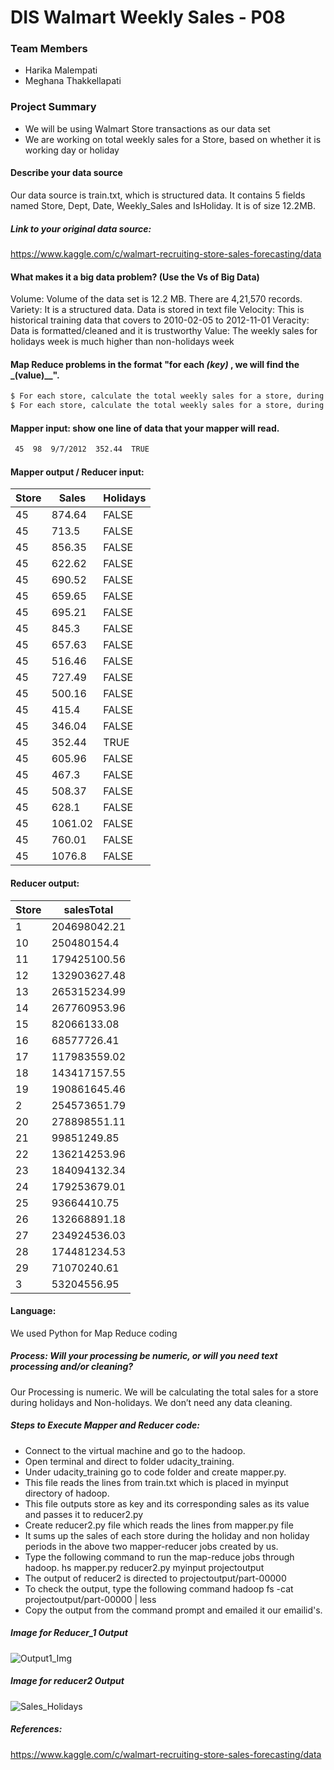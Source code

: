# DIS Walmart Weekly Sales - P08

### Team Members 

  - Harika Malempati
  - Meghana Thakkellapati

### Project Summary

  - We will be using Walmart Store transactions as our data set
  - We are working on total weekly sales for a Store, based on whether it is working day or holiday

#### Describe your data source
Our data source is train.txt, which is structured data. It contains 5 fields named Store, Dept, Date, Weekly_Sales and IsHoliday. It is of size 12.2MB.

##### Link to your original data source: 
  https://www.kaggle.com/c/walmart-recruiting-store-sales-forecasting/data

#### What makes it a big data problem? (Use the Vs of Big Data)
Volume:  Volume of the data set is 12.2 MB. There are 4,21,570 records.
Variety:  It is a structured data. Data is stored in text file
Velocity:  This is historical training data that covers to 2010-02-05 to 2012-11-01
Veracity:  Data is formatted/cleaned and it is trustworthy
Value:  The weekly sales for holidays week is much higher than non-holidays week

#### Map Reduce problems in the format "for each _(key)_ , we will find the _(value)__".
```sh
$ For each store, calculate the total weekly sales for a store, during Non-holiday week
$ For each store, calculate the total weekly sales for a store, during holiday week
```

#### Mapper input:  show one line of data that your mapper will read.
```sh
 45  98  9/7/2012  352.44  TRUE 
```

#### Mapper output / Reducer input:

| Store | Sales | Holidays |
| ------ | ------ | ------ |
| 45 | 874.64 | FALSE |
| 45 | 713.5 | FALSE | 
| 45 | 856.35 | FALSE |
| 45 | 622.62 | FALSE |
| 45 | 690.52 | FALSE | 
| 45 | 659.65 | FALSE | 
| 45 | 695.21 | FALSE | 
| 45 | 845.3 | FALSE | 
| 45 | 657.63|  FALSE | 
| 45 | 516.46 | FALSE | 
| 45 | 727.49 | FALSE | 
| 45 | 500.16| FALSE | 
| 45 | 415.4 | FALSE | 
| 45 | 346.04 | FALSE | 
| 45 | 352.44 | TRUE | 
| 45 | 605.96 | FALSE | 
| 45 | 467.3 | FALSE | 
| 45 | 508.37 | FALSE | 
| 45 | 628.1 | FALSE | 
| 45 | 1061.02 | FALSE | 
| 45 | 760.01 | FALSE | 
| 45 | 1076.8 | FALSE | 

#### Reducer output:
| Store | salesTotal |
| ------ | ------ |
| 1 |       204698042.21 |
| 10 |       250480154.4 | 
| 11 |      179425100.56 | 
| 12  |     132903627.48 | 
| 	13    |   265315234.99 | 
| 14  |     267760953.96 | 
| 15  |     82066133.08 | 
|  16 |      68577726.41 | 
| 17  |     117983559.02 | 
| 18 |      143417157.55 | 
| 19  |     190861645.46 | 
| 2  |      254573651.79 | 
| 	20  |     278898551.11 | 
|	21 |      99851249.85 | 
| 22  |     136214253.96 | 
| 23  |     184094132.34 | 
|  24 |      179253679.01 | 
| 25  |     93664410.75 | 
| 	26   |    132668891.18 | 
| 	27  |     234924536.03 | 
| 	28    |   174481234.53 | 
| 	29  |     71070240.61 | 
| 3   |     53204556.95 | 

#### Language:
We used Python for Map Reduce coding

##### Process:  Will your processing be numeric, or will you need text processing and/or cleaning?
Our Processing is numeric. We will be calculating the total sales for a store during holidays and Non-holidays. We don’t need any data cleaning.

##### Steps to Execute Mapper and Reducer code:
  - Connect to the virtual machine and go to the hadoop.
  - Open terminal and direct to folder udacity_training.
  - Under udacity_training go to code folder and create mapper.py.
  - This file reads the lines from train.txt which is placed in myinput directory of hadoop.
  - This file outputs store as key and its corresponding sales as its value and passes it to reducer2.py
  - Create reducer2.py file which reads the lines from mapper.py file 
  - It sums up the sales of each store during the holiday and non holiday periods in the above two mapper-reducer jobs created by us.
  - Type the following command to run the map-reduce jobs through hadoop. hs mapper.py reducer2.py myinput projectoutput
  - The output of reducer2 is directed to projectoutput/part-00000
  - To check the output, type the following command hadoop fs -cat projectoutput/part-00000 | less
  - Copy the output from the command prompt and emailed it our emailid's.
  
##### Image for Reducer_1 Output

![Output1_Img](Output1_Img.JPG)

##### Image for reducer2 Output

![Sales_Holidays](Sales_Holidays.JPG)

##### References:
https://www.kaggle.com/c/walmart-recruiting-store-sales-forecasting/data

